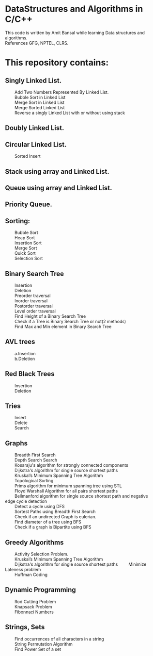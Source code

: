 # DataStructures and Algorithms in C/C++

This code is written by Amit Bansal while learning Data structures and algorithms.  
References GFG, NPTEL, CLRS.  

This repository contains:
=========================

Singly Linked List. 
----------------
&nbsp;&nbsp;&nbsp;&nbsp;&nbsp;&nbsp;&nbsp;&nbsp;Add Two Numbers Represented By Linked List.  
&nbsp;&nbsp;&nbsp;&nbsp;&nbsp;&nbsp;&nbsp;&nbsp;Bubble Sort in Linked List  
&nbsp;&nbsp;&nbsp;&nbsp;&nbsp;&nbsp;&nbsp;&nbsp;Merge Sort in Linked List  
&nbsp;&nbsp;&nbsp;&nbsp;&nbsp;&nbsp;&nbsp;&nbsp;Merge Sorted Linked List  
&nbsp;&nbsp;&nbsp;&nbsp;&nbsp;&nbsp;&nbsp;&nbsp;Reverse a singly Linked List with or without using stack   

Doubly Linked List. 
----------------

Circular Linked List. 
----------------
&nbsp;&nbsp;&nbsp;&nbsp;&nbsp;&nbsp;&nbsp;&nbsp;Sorted Insert  

Stack using array and Linked List. 
--------------------------------

Queue using array and Linked List.  
----------------------------------------

Priority Queue.  
----------------

Sorting: 
--------
&nbsp;&nbsp;&nbsp;&nbsp;&nbsp;&nbsp;&nbsp;&nbsp;Bubble Sort   
&nbsp;&nbsp;&nbsp;&nbsp;&nbsp;&nbsp;&nbsp;&nbsp;Heap Sort  
&nbsp;&nbsp;&nbsp;&nbsp;&nbsp;&nbsp;&nbsp;&nbsp;Insertion Sort  
&nbsp;&nbsp;&nbsp;&nbsp;&nbsp;&nbsp;&nbsp;&nbsp;Merge Sort  
&nbsp;&nbsp;&nbsp;&nbsp;&nbsp;&nbsp;&nbsp;&nbsp;Quick Sort  
&nbsp;&nbsp;&nbsp;&nbsp;&nbsp;&nbsp;&nbsp;&nbsp;Selection Sort  

Binary Search Tree  
----------------
&nbsp;&nbsp;&nbsp;&nbsp;&nbsp;&nbsp;&nbsp;&nbsp;Insertion  
&nbsp;&nbsp;&nbsp;&nbsp;&nbsp;&nbsp;&nbsp;&nbsp;Deletion  
&nbsp;&nbsp;&nbsp;&nbsp;&nbsp;&nbsp;&nbsp;&nbsp;Preorder traversal  
&nbsp;&nbsp;&nbsp;&nbsp;&nbsp;&nbsp;&nbsp;&nbsp;Inorder traversal  
&nbsp;&nbsp;&nbsp;&nbsp;&nbsp;&nbsp;&nbsp;&nbsp;Postorder traversal  
&nbsp;&nbsp;&nbsp;&nbsp;&nbsp;&nbsp;&nbsp;&nbsp;Level order traversal  
&nbsp;&nbsp;&nbsp;&nbsp;&nbsp;&nbsp;&nbsp;&nbsp;Find Height of a Binary Search Tree  
&nbsp;&nbsp;&nbsp;&nbsp;&nbsp;&nbsp;&nbsp;&nbsp;Check if a Tree is Binary Search Tree or not(2 methods)  
&nbsp;&nbsp;&nbsp;&nbsp;&nbsp;&nbsp;&nbsp;&nbsp;Find Max and Min element in Binary Search Tree  

AVL trees  
--------
&nbsp;&nbsp;&nbsp;&nbsp;&nbsp;&nbsp;&nbsp;&nbsp;a.Insertion  
&nbsp;&nbsp;&nbsp;&nbsp;&nbsp;&nbsp;&nbsp;&nbsp;b.Deletion  

Red Black Trees  
--------
&nbsp;&nbsp;&nbsp;&nbsp;&nbsp;&nbsp;&nbsp;&nbsp;Insertion  
&nbsp;&nbsp;&nbsp;&nbsp;&nbsp;&nbsp;&nbsp;&nbsp;Deletion  

Tries  
--------
&nbsp;&nbsp;&nbsp;&nbsp;&nbsp;&nbsp;&nbsp;&nbsp;Insert  
&nbsp;&nbsp;&nbsp;&nbsp;&nbsp;&nbsp;&nbsp;&nbsp;Delete  
&nbsp;&nbsp;&nbsp;&nbsp;&nbsp;&nbsp;&nbsp;&nbsp;Search  

Graphs  
--------
&nbsp;&nbsp;&nbsp;&nbsp;&nbsp;&nbsp;&nbsp;&nbsp;Breadth First Search  
&nbsp;&nbsp;&nbsp;&nbsp;&nbsp;&nbsp;&nbsp;&nbsp;Depth Search Search  
&nbsp;&nbsp;&nbsp;&nbsp;&nbsp;&nbsp;&nbsp;&nbsp;Kosaraju's algorithm for strongly connected components  
&nbsp;&nbsp;&nbsp;&nbsp;&nbsp;&nbsp;&nbsp;&nbsp;Dijkstra's algorithm for single source shortest paths  
&nbsp;&nbsp;&nbsp;&nbsp;&nbsp;&nbsp;&nbsp;&nbsp;Kruskal’s Minimum Spanning Tree Algorithm  
&nbsp;&nbsp;&nbsp;&nbsp;&nbsp;&nbsp;&nbsp;&nbsp;Topological Sorting  
&nbsp;&nbsp;&nbsp;&nbsp;&nbsp;&nbsp;&nbsp;&nbsp;Prims algorithm for minimum spanning tree using STL  
&nbsp;&nbsp;&nbsp;&nbsp;&nbsp;&nbsp;&nbsp;&nbsp;Floyd Warshall Algorithm for all pairs shortest paths  
&nbsp;&nbsp;&nbsp;&nbsp;&nbsp;&nbsp;&nbsp;&nbsp;Bellmanford algorithm for single source shortest path and negative edge cycle detection  
&nbsp;&nbsp;&nbsp;&nbsp;&nbsp;&nbsp;&nbsp;&nbsp;Detect a cycle using DFS  
&nbsp;&nbsp;&nbsp;&nbsp;&nbsp;&nbsp;&nbsp;&nbsp;Sortest Paths using Breadth First Search  
&nbsp;&nbsp;&nbsp;&nbsp;&nbsp;&nbsp;&nbsp;&nbsp;Check if an undirected Graph is eulerian.  
&nbsp;&nbsp;&nbsp;&nbsp;&nbsp;&nbsp;&nbsp;&nbsp;Find diameter of a tree using BFS  
&nbsp;&nbsp;&nbsp;&nbsp;&nbsp;&nbsp;&nbsp;&nbsp;Check if a graph is Bipartite using BFS  


Greedy Algorithms  
----------------
&nbsp;&nbsp;&nbsp;&nbsp;&nbsp;&nbsp;&nbsp;&nbsp;Activity Selection Problem.  
&nbsp;&nbsp;&nbsp;&nbsp;&nbsp;&nbsp;&nbsp;&nbsp;Kruskal’s Minimum Spanning Tree Algorithm  
&nbsp;&nbsp;&nbsp;&nbsp;&nbsp;&nbsp;&nbsp;&nbsp;Dijkstra's algorithm for single source shortest paths
&nbsp;&nbsp;&nbsp;&nbsp;&nbsp;&nbsp;&nbsp;&nbsp;Minimize Lateness problem  
&nbsp;&nbsp;&nbsp;&nbsp;&nbsp;&nbsp;&nbsp;&nbsp;Huffman Coding  

Dynamic Programming  
----------------
&nbsp;&nbsp;&nbsp;&nbsp;&nbsp;&nbsp;&nbsp;&nbsp;Rod Cutting Problem  
&nbsp;&nbsp;&nbsp;&nbsp;&nbsp;&nbsp;&nbsp;&nbsp;Knapsack Problem  
&nbsp;&nbsp;&nbsp;&nbsp;&nbsp;&nbsp;&nbsp;&nbsp;Fibonnaci Numbers  
 

Strings, Sets  
-------------
&nbsp;&nbsp;&nbsp;&nbsp;&nbsp;&nbsp;&nbsp;&nbsp;Find occurrences of all characters in a string  
&nbsp;&nbsp;&nbsp;&nbsp;&nbsp;&nbsp;&nbsp;&nbsp;String Permutation Algorithm  
&nbsp;&nbsp;&nbsp;&nbsp;&nbsp;&nbsp;&nbsp;&nbsp;Find Power Set of a set  

